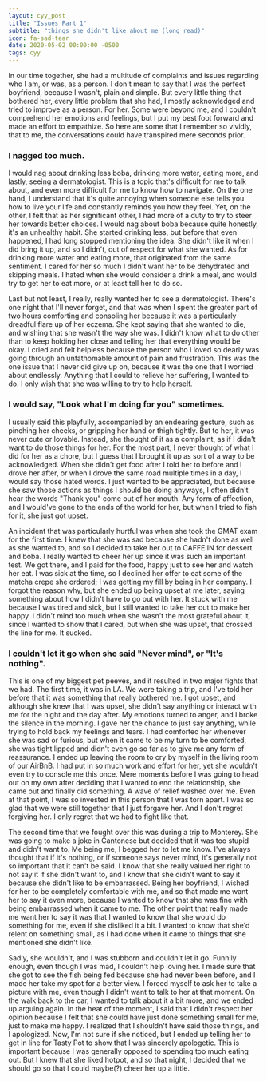 ```yaml
---
layout: cyy_post
title: "Issues Part 1"
subtitle: "things she didn't like about me (long read)"
icon: fa-sad-tear
date: 2020-05-02 00:00:00 -0500
tags: cyy
---
```


In our time together, she had a multitude of complaints and issues regarding who I am, or was, as a person. I don't mean to say that I was the perfect boyfriend, because I wasn't, plain and simple. But every little thing that bothered her, every little problem that she had, I mostly acknowledged and tried to improve as a person. For her. Some were beyond me, and I couldn't comprehend her emotions and feelings, but I put my best foot forward and made an effort to empathize. So here are some that I remember so vividly, that to me, the conversations could have transpired mere seconds prior.

### I nagged too much.

I would nag about drinking less boba, drinking more water, eating more, and lastly, seeing a dermatologist. This is a topic that's difficult for me to talk about, and even more difficult for me to know how to navigate. On the one hand, I understand that it's quite annoying when someone else tells you how to live your life and constantly reminds you how they feel. Yet, on the other, I felt that as her significant other, I had more of a duty to try to steer her towards better choices. I would nag about boba because quite honestly, it's an unhealthy habit. She started drinking less, but before that even happened, I had long stopped mentioning the idea. She didn't like it when I did bring it up, and so I didn't, out of respect for what she wanted. As for drinking more water and eating more, that originated from the same sentiment. I cared for her so much I didn't want her to be dehydrated and skipping meals. I hated when she would consider a drink a meal, and would try to get her to eat more, or at least tell her to do so.

Last but not least, I really, really wanted her to see a dermatologist. There's one night that I'll never forget, and that was when I spent the greater part of two hours comforting and consoling her because it was a particularly dreadful flare up of her eczema. She kept saying that she wanted to die, and wishing that she wasn't the way she was. I didn't know what to do other than to keep holding her close and telling her that everything would be okay. I cried and felt helpless because the person who I loved so dearly was going through an unfathomable amount of pain and frustration. This was the one issue that I never did give up on, because it was the one that I worried about endlessly. Anything that I could to relieve her suffering, I wanted to do. I only wish that she was willing to try to help herself.

### I would say, "Look what I'm doing for you" sometimes.

I usually said this playfully, accompanied by an endearing gesture, such as pinching her cheeks, or gripping her hand or thigh tightly. But to her, it was never cute or lovable. Instead, she thought of it as a complaint, as if I didn't want to do those things for her. For the most part, I never thought of what I did for her as a chore, but I guess that I brought it up as sort of a way to be acknowledged. When she didn't get food after I told her to before and I drove her after, or when I drove the same road multiple times in a day, I would say those hated words. I just wanted to be appreciated, but because she saw those actions as things I should be doing anyways, I often didn't hear the words "Thank you" come out of her mouth. Any form of affection, and I would've gone to the ends of the world for her, but when I tried to fish for it, she just got upset.

An incident that was particularly hurtful was when she took the GMAT exam for the first time. I knew that she was sad because she hadn't done as well as she wanted to, and so I decided to take her out to CAFFE:IN for dessert and boba. I really wanted to cheer her up since it was such an important test. We got there, and I paid for the food, happy just to see her and watch her eat. I was sick at the time, so I declined her offer to eat some of the matcha crepe she ordered; I was getting my fill by being in her company. I forgot the reason why, but she ended up being upset at me later, saying something about how I didn't have to go out with her. It stuck with me because I was tired and sick, but I still wanted to take her out to make her happy. I didn't mind too much when she wasn't the most grateful about it, since I wanted to show that I cared, but when she was upset, that crossed the line for me. It sucked.

### I couldn't let it go when she said "Never mind", or "It's nothing".

This is one of my biggest pet peeves, and it resulted in two major fights that we had. The first time, it was in LA. We were taking a trip, and I've told her before that it was something that really bothered me. I got upset, and although she knew that I was upset, she didn't say anything or interact with me for the night and the day after. My emotions turned to anger, and I broke the silence in the morning. I gave her the chance to just say anything, while trying to hold back my feelings and tears. I had comforted her whenever she was sad or furious, but when it came to be my turn to be comforted, she was tight lipped and didn't even go so far as to give me any form of reassurance. I ended up leaving the room to cry by myself in the living room of our AirBnB. I had put in so much work and effort for her, yet she wouldn't even try to console me this once. Mere moments before I was going to head out on my own after deciding that I wanted to end the relationship, she came out and finally did something. A wave of relief washed over me. Even at that point, I was so invested in this person that I was torn apart. I was so glad that we were still together that I just forgave her. And I don't regret forgiving her. I only regret that we had to fight like that.

The second time that we fought over this was during a trip to Monterey. She was going to make a joke in Cantonese but decided that it was too stupid and didn't want to. Me being me, I begged her to let me know. I've always thought that if it's nothing, or if someone says never mind, it's generally not so important that it can't be said. I know that she really valued her right to not say it if she didn't want to, and I know that she didn't want to say it because she didn't like to be embarrassed. Being her boyfriend, I wished for her to be completely comfortable with me, and so that made me want her to say it even more, because I wanted to know that she was fine with being embarrassed when it came to me. The other point that really made me want her to say it was that I wanted to know that she would do something for me, even if she disliked it a bit. I wanted to know that she'd relent on something small, as I had done when it came to things that she mentioned she didn't like.

Sadly, she wouldn't, and I was stubborn and couldn't let it go. Funnily enough, even though I was mad, I couldn't help loving her. I made sure that she got to see the fish being fed because she had never been before, and I made her take my spot for a better view. I forced myself to ask her to take a picture with me, even though I didn't want to talk to her at that moment. On the walk back to the car, I wanted to talk about it a bit more, and we ended up arguing again. In the heat of the moment, I said that I didn't respect her opinion because I felt that she could have just done something small for me, just to make me happy. I realized that I shouldn't have said those things, and I apologized. Now, I'm not sure if she noticed, but I ended up telling her to get in line for Tasty Pot to show that I was sincerely apologetic. This is important because I was generally opposed to spending too much eating out. But I knew that she liked hotpot, and so that night, I decided that we should go so that I could maybe(?) cheer her up a little.
